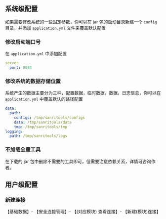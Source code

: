 ## 系统级配置

如果需要修改系统的一些固定参数，你可以在 jar 包的启动目录新建一个 `config` 目录，并添加 `application.yml` 文件来覆盖默认配置

### 修改启动端口号

在 `application.yml` 中添加配置 

```yml
server
  port: 8084
```



### 修改系统的数据存储位置

系统产生的数据主要分为三种，配置数据，临时数据，数据，日志信息，你可以在 `application.yml` 中覆盖默认的路径配置

```yaml
data:
  path:
    configs: /tmp/sanritools/configs
    data: /tmp/sanritools/data
    tmp: /tmp/sanritools/tmp
logging:
  path: /tmp/sanritools/logs
```

### 不加载全量工具

在下载的 jar 包中删除不需要的工具即可，但需要注意依赖关系，详情可咨询作者。

## 用户级配置

### 新建连接

【基础数据】- 【安全连接管理】-  【(对应模块) 查看连接】- 【新建(模块)连接】